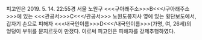 피고인은 2019. 5. 14. 22:55경 서울 노원구 <<<구아래주소>>>B<<</구아래주소>>>에 있는 <<<관공서>>>C<<</관공서>>> 노원도봉지사 옆에 있는 횡단보도에서, 갑자기 손으로 피해자 <<<내국인이름>>>D<<</내국인이름>>>(가명, 여, 26세)의 엉덩이 부위를 문지르듯이 만졌다.
이로써 피고인은 피해자를 강제추행하였다.